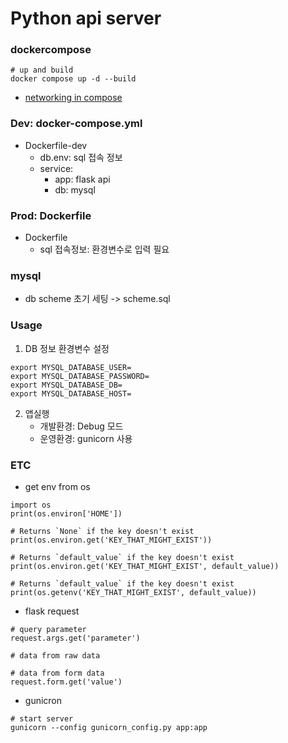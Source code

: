 # Python api server
### dockercompose
```
# up and build
docker compose up -d --build
```
- [networking in compose](https://docs.docker.com/compose/networking/)

### Dev: docker-compose.yml
- Dockerfile-dev
    - db.env: sql 접속 정보
    - service:
        - app: flask api
        - db: mysql

### Prod: Dockerfile
- Dockerfile
    - sql 접속정보: 환경변수로 입력 필요

### mysql
- db scheme 초기 세팅 -> scheme.sql

### Usage
1. DB 정보 환경변수 설정
```
export MYSQL_DATABASE_USER=
export MYSQL_DATABASE_PASSWORD=
export MYSQL_DATABASE_DB=
export MYSQL_DATABASE_HOST=
```
2. 앱실행
    - 개발환경: Debug 모드
    - 운영환경: gunicorn 사용

### ETC
- get env from os
```
import os
print(os.environ['HOME'])

# Returns `None` if the key doesn't exist
print(os.environ.get('KEY_THAT_MIGHT_EXIST'))

# Returns `default_value` if the key doesn't exist
print(os.environ.get('KEY_THAT_MIGHT_EXIST', default_value))

# Returns `default_value` if the key doesn't exist
print(os.getenv('KEY_THAT_MIGHT_EXIST', default_value))
```

- flask request
```
# query parameter
request.args.get('parameter')

# data from raw data

# data from form data
request.form.get('value')
```

- gunicron
```
# start server
gunicorn --config gunicorn_config.py app:app
```